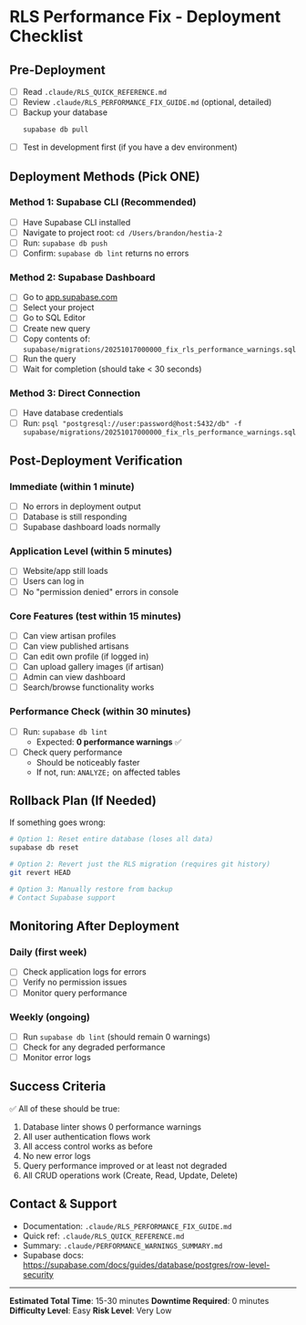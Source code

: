 # RLS Performance Fix - Deployment Checklist

## Pre-Deployment

- [ ] Read `.claude/RLS_QUICK_REFERENCE.md`
- [ ] Review `.claude/RLS_PERFORMANCE_FIX_GUIDE.md` (optional, detailed)
- [ ] Backup your database
  ```bash
  supabase db pull
  ```
- [ ] Test in development first (if you have a dev environment)

## Deployment Methods (Pick ONE)

### Method 1: Supabase CLI (Recommended)
- [ ] Have Supabase CLI installed
- [ ] Navigate to project root: `cd /Users/brandon/hestia-2`
- [ ] Run: `supabase db push`
- [ ] Confirm: `supabase db lint` returns no errors

### Method 2: Supabase Dashboard
- [ ] Go to [app.supabase.com](https://app.supabase.com)
- [ ] Select your project
- [ ] Go to SQL Editor
- [ ] Create new query
- [ ] Copy contents of: `supabase/migrations/20251017000000_fix_rls_performance_warnings.sql`
- [ ] Run the query
- [ ] Wait for completion (should take < 30 seconds)

### Method 3: Direct Connection
- [ ] Have database credentials
- [ ] Run: `psql "postgresql://user:password@host:5432/db" -f supabase/migrations/20251017000000_fix_rls_performance_warnings.sql`

## Post-Deployment Verification

### Immediate (within 1 minute)

- [ ] No errors in deployment output
- [ ] Database is still responding
- [ ] Supabase dashboard loads normally

### Application Level (within 5 minutes)

- [ ] Website/app still loads
- [ ] Users can log in
- [ ] No "permission denied" errors in console

### Core Features (test within 15 minutes)

- [ ] Can view artisan profiles
- [ ] Can view published artisans
- [ ] Can edit own profile (if logged in)
- [ ] Can upload gallery images (if artisan)
- [ ] Admin can view dashboard
- [ ] Search/browse functionality works

### Performance Check (within 30 minutes)

- [ ] Run: `supabase db lint`
  - Expected: **0 performance warnings** ✅
- [ ] Check query performance
  - Should be noticeably faster
  - If not, run: `ANALYZE;` on affected tables

## Rollback Plan (If Needed)

If something goes wrong:

```bash
# Option 1: Reset entire database (loses all data)
supabase db reset

# Option 2: Revert just the RLS migration (requires git history)
git revert HEAD

# Option 3: Manually restore from backup
# Contact Supabase support
```

## Monitoring After Deployment

### Daily (first week)
- [ ] Check application logs for errors
- [ ] Verify no permission issues
- [ ] Monitor query performance

### Weekly (ongoing)
- [ ] Run `supabase db lint` (should remain 0 warnings)
- [ ] Check for any degraded performance
- [ ] Monitor error logs

## Success Criteria

✅ All of these should be true:

1. Database linter shows 0 performance warnings
2. All user authentication flows work
3. All access control works as before
4. No new error logs
5. Query performance improved or at least not degraded
6. All CRUD operations work (Create, Read, Update, Delete)

## Contact & Support

- Documentation: `.claude/RLS_PERFORMANCE_FIX_GUIDE.md`
- Quick ref: `.claude/RLS_QUICK_REFERENCE.md`
- Summary: `.claude/PERFORMANCE_WARNINGS_SUMMARY.md`
- Supabase docs: https://supabase.com/docs/guides/database/postgres/row-level-security

---

**Estimated Total Time**: 15-30 minutes
**Downtime Required**: 0 minutes
**Difficulty Level**: Easy
**Risk Level**: Very Low
